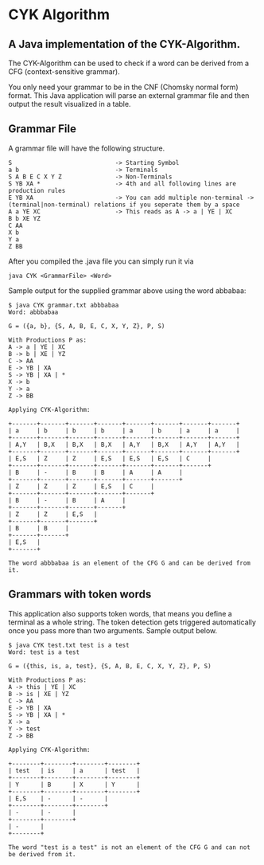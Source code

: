 # CYK Algorithm

## A Java implementation of the CYK-Algorithm.

The CYK-Algorithm can be used to check if a word can be derived from a CFG (context-sensitive grammar).

You only need your grammar to be in the CNF (Chomsky normal form) format. This Java application will parse an external grammar file and then output the result visualized in a table.

## Grammar File

A grammar file will have the following structure.

```
S                             -> Starting Symbol
a b                           -> Terminals
S A B E C X Y Z               -> Non-Terminals
S YB XA *                     -> 4th and all following lines are production rules
E YB XA                       -> You can add multiple non-terminal -> (terminal|non-terminal) relations if you seperate them by a space
A a YE XC                     -> This reads as A -> a | YE | XC
B b XE YZ
C AA
X b
Y a
Z BB
```

After you compiled the .java file you can simply run it via

```
java CYK <GrammarFile> <Word>
```

Sample output for the supplied grammar above using the word abbabaa:

```
$ java CYK grammar.txt abbbabaa
Word: abbbabaa

G = ({a, b}, {S, A, B, E, C, X, Y, Z}, P, S)

With Productions P as:
A -> a | YE | XC
B -> b | XE | YZ
C -> AA
E -> YB | XA
S -> YB | XA | *
X -> b
Y -> a
Z -> BB

Applying CYK-Algorithm:

+-------+-------+-------+-------+-------+-------+-------+-------+
| a     | b     | b     | b     | a     | b     | a     | a     |
+-------+-------+-------+-------+-------+-------+-------+-------+
| A,Y   | B,X   | B,X   | B,X   | A,Y   | B,X   | A,Y   | A,Y   |
+-------+-------+-------+-------+-------+-------+-------+-------+
| E,S   | Z     | Z     | E,S   | E,S   | E,S   | C     |
+-------+-------+-------+-------+-------+-------+-------+
| B     | -     | B     | B     | A     | A     |
+-------+-------+-------+-------+-------+-------+
| Z     | Z     | Z     | E,S   | C     |
+-------+-------+-------+-------+-------+
| B     | -     | B     | A     |
+-------+-------+-------+-------+
| Z     | Z     | E,S   |
+-------+-------+-------+
| B     | B     |
+-------+-------+
| E,S   |
+-------+

The word abbbabaa is an element of the CFG G and can be derived from it.
```
## Grammars with token words

This application also supports token words, that means you define a terminal as a whole string. The token detection gets triggered automatically once you pass more than two arguments. Sample output below.

```
$ java CYK test.txt test is a test
Word: test is a test

G = ({this, is, a, test}, {S, A, B, E, C, X, Y, Z}, P, S)

With Productions P as:
A -> this | YE | XC
B -> is | XE | YZ
C -> AA
E -> YB | XA
S -> YB | XA | *
X -> a
Y -> test
Z -> BB

Applying CYK-Algorithm:

+--------+--------+--------+--------+
| test   | is     | a      | test   |
+--------+--------+--------+--------+
| Y      | B      | X      | Y      |
+--------+--------+--------+--------+
| E,S    | -      | -      |
+--------+--------+--------+
| -      | -      |
+--------+--------+
| -      |
+--------+

The word "test is a test" is not an element of the CFG G and can not be derived from it.
```

